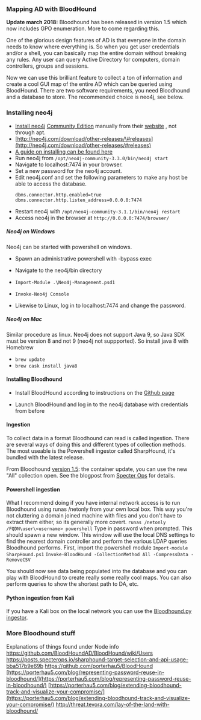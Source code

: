 ### Mapping AD with BloodHound

**Update march 2018:** Bloodhound has been released in version 1.5 which now includes GPO enumeration. More to come regarding this.


One of the glorious design features of AD is that everyone in the domain needs to know where everything is. So when you get user credentials and/or a shell, you can basically map the entire domain without breaking any rules. Any user can query Active Directory for computers, domain controllers, groups and sessions.

Now we can use this brilliant feature to collect a ton of information and create a cool GUI map of the entire AD which can be queried using BloodHound. There are two software requirements, you need Bloodhound and a database to store. The recommended choice is neo4j, see below.

### Installing neo4j

* [Install neo4j](https://neo4j.com/developer/kb/how-do-i-enable-remote-https-access-with-neo4j-30x/) [Community Edition](https://neo4j.com/download/community-edition/) manually from their [website](https://neo4j.com/download/?ref=hro) , not through apt.
* [http://neo4j.com/download/other-releases/\#releases](http://neo4j.com/download/other-releases/#releases)
* [A guide on installing can be found here](https://stealingthe.network/quick-guide-to-installing-bloodhound-in-kali-rolling/)
* Run neo4j from `/opt/neo4j-community-3.3.0/bin/neo4j start`
* Navigate to localhost:7474 in your browser.
* Set a new password for the neo4j account.
* Edit neo4j.conf and set the following parameters to make any host be able to access the database.
  ```
  dbms.connector.http.enabled=true
  dbms.connector.http.listen_address=0.0.0.0:7474
  ```
* Restart neo4j with  `/opt/neo4j-community-3.1.1/bin/neo4j restart`
* Access neo4j in the browser at `http://0.0.0.0:7474/browser/`

##### Neo4j on Windows
Neo4j can be started with powershell on windows.
* Spawn an administrative powershell with -bypass exec
* Navigate to the neo4j/bin directory
* `Import-Module .\Neo4j-Management.psd1`

* `Invoke-Neo4j Console`
* Likewise to Linux, log in to localhost:7474 and change the password.

##### Neo4j on Mac
Similar procedure as linux. Neo4j does not support Java 9, so Java SDK must be version 8 and not 9 \(neo4j not suppported\). So install java 8 with Homebrew
* `brew update`
* `brew cask install java8`



#### Installing Bloodhound

* Install BloodHound according to instructions on the [Github page](https://github.com/BloodHoundAD/BloodHound/wiki/Getting-started)

* Launch BloodHound and log in to the neo4j database with credentials from before

#### Ingestion

To collect data in a format Bloodhound can read is called ingestion. There are several ways of doing this and different types of collection methods. The most useable is the Powershell ingestor called SharpHound, it's bundled with the latest release.

From Bloodhound [version 1.5](https://github.com/BloodHoundAD/BloodHound/releases/tag/1.5): the container update, you can use the new "All" collection open. See the blogpost from [Specter Ops](https://posts.specterops.io/bloodhound-1-5-the-container-update-fdf1ed2ad9da) for details.

#### Powershell ingestion
What I recommend doing if you have internal network access is to run Bloodhound using runas /netonly from your own local box. This way you're not cluttering a domain joined machine with files and you don't have to extract them either, so its generally more covert.
`runas /netonly /FQDN\user\<username> powershell`
Type in password when prompted. This should spawn a new window. This window will use the local DNS settings to find the nearest domain controller and perform the various LDAP queries Bloodhound performs. First, import the powershell module
`Import-module SharpHound.ps1`
`Invoke-BloodHound -CollectionMethod All -CompressData -RemoveCSV`

You should now see data being populated into the database and you can play with BloodHound to create really some really cool maps. You can also perform queries to show the shortest path to DA, etc.

#### Python ingestion from Kali
If you have a Kali box on the local network you can use the [ Bloodhound.py ingestor](https://github.com/fox-it/BloodHound.py).



### More Bloodhound stuff

Explanations of things found under Node info
https://github.com/BloodHoundAD/BloodHound/wiki/Users
https://posts.specterops.io/sharphound-target-selection-and-api-usage-bba517b9e69b
https://github.com/porterhau5/BloodHound
[https://porterhau5.com/blog/representing-password-reuse-in-bloodhound/](https://porterhau5.com/blog/representing-password-reuse-in-bloodhound/)
[https://porterhau5.com/blog/extending-bloodhound-track-and-visualize-your-compromise/](https://porterhau5.com/blog/extending-bloodhound-track-and-visualize-your-compromise/)
http://threat.tevora.com/lay-of-the-land-with-bloodhound/


